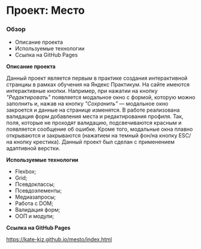 # Проект: Место

### Обзор

* Описание проекта
* Используемые технологии
* Ссылка на GitHub Pages

**Описание проекта**

Данный проект является первым в практике создания интерактивной странциы в рамках обучения на Яндекс Практикум. На сайте имеются интерактивные кнопки. Например, при нажатии на кнопку *"Редактировать"* появляется модальное окно с формой, которую можно заполнить и, нажав на кнопку *"Сохранить"* — модальное окно закроется и данные на странице изменятся. В работе реализована валидация форм добавления места и редактирования профиля. Так, поля, которые не проходят валидацию, подсвечиваются красным и появляется сообщение об ошибке. 
Кроме того, модальные окна плавно открываются и закрываются (нажатием на темный фон/на кнопку ESC/на кнопку крестика). 
Данный проект был сделан с применением адаптивной верстки.

**Используемые технологии**
 
- Flexbox;
- Grid; 
- Псевдоклассы;
- Псевдоэлементы; 
- Медиазапросы;
- Работа с DOM;
- Валидация форм;
- ООП и модули;

**Ссылка на GitHub Pages**

https://kate-kiz.github.io/mesto/index.html